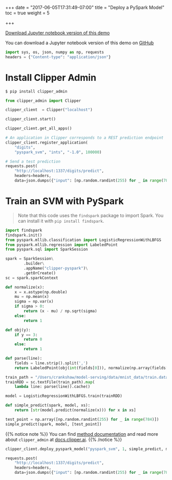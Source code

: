 +++
date = "2017-06-05T17:31:49-07:00"
title = "Deploy a PySpark Model"
toc = true
weight = 5

+++

[Download Jupyter notebook version of this demo](/ipynb/spark_meetup_demo.ipynb)

You can download a Jupyter notebook version of this demo on [GitHub](link)

```python
import sys, os, json, numpy as np, requests
headers = {"Content-type": "application/json"}
```

# Install Clipper Admin

```sh
$ pip install clipper_admin
```


```python
from clipper_admin import Clipper
```


```python
clipper_client  = Clipper("localhost")
```


```python
clipper_client.start()
```


```python
clipper_client.get_all_apps()
```


```python
# An application in Clipper corresponds to a REST prediction endpoint
clipper_client.register_application(
    "digits",
    "pyspark_svm", "ints", "-1.0", 100000)
```


```python
# Send a test prediction
requests.post(
    "http://localhost:1337/digits/predict",
    headers=headers,
    data=json.dumps({"input": [np.random.randint(255) for _ in range(784)]})).json()
```

# Train an SVM with PySpark

> Note that this code uses the `findspark` package to import Spark. You can install it with `pip install findspark`.


```python
import findspark
findspark.init()
from pyspark.mllib.classification import LogisticRegressionWithLBFGS
from pyspark.mllib.regression import LabeledPoint
from pyspark.sql import SparkSession
```


```python
spark = SparkSession\
        .builder\
        .appName("clipper-pyspark")\
        .getOrCreate()
sc = spark.sparkContext


```


```python
def normalize(x):
    x = x.astype(np.double)
    mu = np.mean(x)
    sigma = np.var(x)
    if sigma > 0:
        return (x - mu) / np.sqrt(sigma)
    else:
        return 1

def obj(y):
    if y == 3:
        return 0
    else:
        return 1

def parse(line):
    fields = line.strip().split(',')
    return LabeledPoint(obj(int(fields[0])), normalize(np.array(fields[1:])))

train_path = "/Users/crankshaw/model-serving/data/mnist_data/train.data"
trainRDD = sc.textFile(train_path).map(
    lambda line: parse(line)).cache()
```


```python
model = LogisticRegressionWithLBFGS.train(trainRDD)
```


```python
def simple_predict(spark, model, xs):
    return [str(model.predict(normalize(x))) for x in xs]
```


```python
test_point = np.array([np.random.randint(255) for _ in range(784)])
simple_predict(spark, model, [test_point])
```

{{% notice note %}}
You can find [method documentation](http://docs.clipper.ai/en/latest/#clipper_admin.Clipper.deploy_pyspark_model)
and read more about `clipper_admin` at [docs.clipper.ai](docs.clipper.ai).
{{% /notice %}}

```python
clipper_client.deploy_pyspark_model("pyspark_svm", 1, simple_predict, model, sc, "ints")
```


```python
requests.post(
    "http://localhost:1337/digits/predict",
    headers=headers,
    data=json.dumps({"input": [np.random.randint(255) for _ in range(784)]})).json()
```

